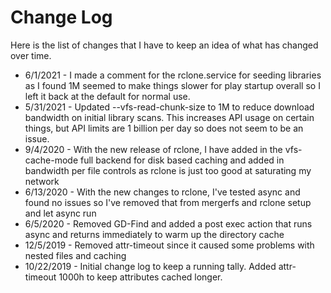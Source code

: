 # Change Log

Here is the list of changes that I have to keep an idea of what has changed over time.

* 6/1/2021 - I made a comment for the rclone.service for seeding libraries as I found 1M seemed
to make things slower for play startup overall so I left it back at the default for normal use.
* 5/31/2021 - Updated --vfs-read-chunk-size to 1M to reduce download bandwidth on initial library scans. This increases API usage on certain things, but API limits are 1 billion per day so does not seem to be an issue.
* 9/4/2020 - With the new release of rclone, I have added in the vfs-cache-mode full backend for disk based caching and added in bandwidth per file controls as rclone is just too good at saturating my network
* 6/13/2020   - With the new changes to rclone, I've tested async and found no issues so I've removed that from mergerfs and rclone setup and let async run
* 6/5/2020    - Removed GD-Find and added a post exec action that runs async and returns immediately to warm up the directory cache
* 12/5/2019   - Removed attr-timeout since it caused some problems with nested files and caching
* 10/22/2019  - Initial change log to keep a running tally. Added attr-timeout 1000h to keep attributes cached longer.
